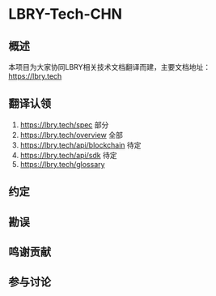 # LBRY-Tech-CHN

## 概述

本项目为大家协同LBRY相关技术文档翻译而建，主要文档地址：https://lbry.tech

## 翻译认领

1. https://lbry.tech/spec  部分
2. https://lbry.tech/overview  全部
3. https://lbry.tech/api/blockchain 待定
4. https://lbry.tech/api/sdk 待定
5. https://lbry.tech/glossary 

## 约定

## 勘误

## 鸣谢贡献

## 参与讨论




